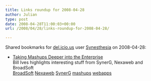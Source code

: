 ```yaml
---
title: Links roundup for 2008-04-28
author: Julian
type: post
date: 2008-04-28T11:00:03+00:00
url: /2008/04/28/links-roundup-for-2008-04-28/

---
```

Shared bookmarks for [del.icio.us][1] user [Synesthesia][2] on 2008-04-28:

  * [Taking Mashups Deeper into the Enterprise][3]  
    Bill Ives highlights interesting stuff from SynerG, Nexaweb and BroadSoft  
    [BroadSoft][4] [Nexaweb][5] [SynerG][6] [mashups][7] [webapps][8]

 [1]: http://del.icio.us/
 [2]: http://del.icio.us/synesthesia
 [3]: http://billives.typepad.com/portals_and_km/2008/04/taking-mashups.html
 [4]: http://del.icio.us/synesthesia/BroadSoft
 [5]: http://del.icio.us/synesthesia/Nexaweb
 [6]: http://del.icio.us/synesthesia/SynerG
 [7]: http://del.icio.us/synesthesia/mashups
 [8]: http://del.icio.us/synesthesia/webapps